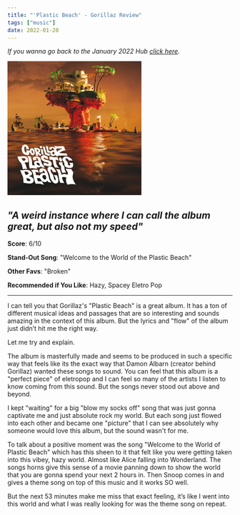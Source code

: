 ```yaml
---
title: "'Plastic Beach' - Gorillaz Review"
tags: ["music"]
date: 2022-01-20
---
```


_If you wanna go back to the January 2022 Hub
[click here](/posts/album-a-day-jan-2022-intro/)._



![album cover for mikgazer vol. 1](/images/plastic-beach.jpg#album)

*"A weird instance where I can call the album great, but also not my speed"*
---

**Score**: 6/10

**Stand-Out Song**: "Welcome to the World of the Plastic Beach"

**Other Favs**: "Broken"

**Recommended if You Like**: Hazy, Spacey Eletro Pop

---

I can tell you that Gorillaz's "Plastic Beach" is a great album. It has a ton of different musical ideas and passages that are so interesting and sounds amazing in the context of this album. But the lyrics and "flow" of the album just didn’t hit me the right way.

Let me try and explain.

The album is masterfully made and seems to be produced in such a specific way that feels like its the exact way that Damon Albarn (creator behind Gorillaz) wanted these songs to sound. You can feel that this album is a "perfect piece" of eletropop and I can feel so many of the artists I listen to know coming from this sound. But the songs never stood out above and beyond. 

I kept "waiting" for a big "blow my socks off" song that was just gonna captivate me and just absolute rock my world. But each song just flowed into each other and became one "picture" that I can see absolutely why someone would love this album, but the sound wasn't for me.

To talk about a positive moment was the song "Welcome to the World of Plastic Beach" which has this sheen to it that felt like you were getting taken into this vibey, hazy world. Almost like Alice falling into Wonderland. The songs horns give this sense of a movie panning down to show the world that you are gonna spend your next 2 hours in. Then Snoop comes in and gives a theme song on top of this music and it works SO well.

But the next 53 minutes make me miss that exact feeling, it’s like I went into this world and what I was really looking for was the theme song on repeat.
